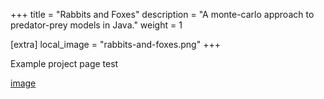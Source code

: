 +++
title = "Rabbits and Foxes"
description = "A monte-carlo approach to predator-prey models in Java."
weight = 1

[extra]
local_image = "rabbits-and-foxes.png"
+++

Example project page test

[image](rabbits-and-foxes.jpg)
